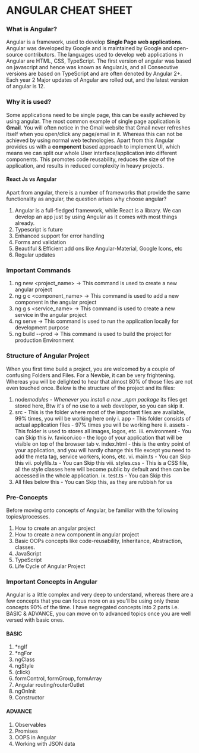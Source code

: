 # ANGULAR CHEAT SHEET

### What is Angular?

Angular is a framework, used to develop **Single Page web applications**. Angular was developed by Google and is maintained by Google and open-source contributors. The languages used to develop web applications in Angular are HTML, CSS, TypeScript.
The first version of angular was based on javascript and hence was known as AngularJs, and all Consecutive versions are based on TypeScript and are often denoted by Angular 2+. Each year 2 Major updates of Angular are rolled out, and the latest version of angular is 12.

### Why it is used?

Some applications need to be single page, this can be easily achieved by using angular. The most common example of single page application is **Gmail**. You will often notice in the Gmail website that Gmail never refreshes itself when you open/click any page/email in it. Whereas this can not be achieved by using normal web technologies.
Apart from this Angular provides us with a **component** based approach to implement UI, which means we can split our whole User interface/application into different components. This promotes code reusability, reduces the size of the application, and results in reduced complexity in heavy projects.

#### React Js vs Angular

Apart from angular, there is a number of frameworks that provide the same functionality as angular, the question arises why choose angular?

1. Angular is a full-fledged framework, while React is a library. We can develop an app just by using Angular as it comes with most things already.
2. Typescript is future
3. Enhanced support for error handling
4. Forms and validation
5. Beautiful & Efficient add ons like Angular-Material, Google Icons, etc
6. Regular updates

### Important Commands

1. ng new <project_name> -> This command is used to create a new angular project
2. ng g c <component_name> -> This command is used to add a new component in the angular project
3. ng g s <service_name> -> This command is used to create a new service in the angular project
4. ng serve -> This command is used to run the application locally for development purpose
5. ng build --prod -> This command is used to build the project for production Environment

### Structure of Angular Project

When you first time build a project, you are welcomed by a couple of confusing Folders and Files. For a Newbie, it can be very frightening. Whereas you will be delighted to hear that almost 80% of those files are not even touched once. Below is the structure of the project and its files:

1. node*modules - Whenever you install a new \_npm package* its files get stored here, Btw it's of no use to a web developer, so you can skip it.
2. src - This is the folder where most of the important files are available, 99% times, you will be working here only
   i. app - This folder consists of actual application files - 97% times you will be working here
   ii. assets - This folder is used to stores all images, logos, etc.
   iii. environment - You can Skip this
   iv. favicon.ico - the logo of your application that will be visible on top of the browser tab
   v. index.html - this is the entry point of your application, and you will hardly change this file except you need to add the meta tag, service workers, icons, etc.
   vi. main.ts - You can Skip this
   vii. polyfils.ts - You can Skip this
   viii. styles.css - This is a CSS file, all the style classes here will become public by default and then can be accessed in the whole application.
   ix. test.ts - You can Skip this
3. All files below this - You can Skip this, as they are rubbish for us

### Pre-Concepts

Before moving onto concepts of Angular, be familiar with the following topics/processes.

1. How to create an angular project
2. How to create a new component in angular project
3. Basic OOPs concepts like code-reusability, Inheritance, Abstraction, classes.
4. JavaScript
5. TypeScript
6. Life Cycle of Angular Project

### Important Concepts in Angular

Angular is a little complex and very deep to understand, whereas there are a few concepts that you can focus more on as you'll be using only these concepts 90% of the time. I have segregated concepts into 2 parts i.e. BASIC & ADVANCE, you can move on to advanced topics once you are well versed with basic ones.

#### BASIC

1. \*ngIf
2. \*ngFor
3. ngClass
4. ngStyle
5. (click)
6. formControl, formGroup, formArray
7. Angular routing/routerOutlet
8. ngOnInit
9. Constructor

#### ADVANCE

1. Observables
2. Promises
3. OOPS in Angular
4. Working with JSON data
